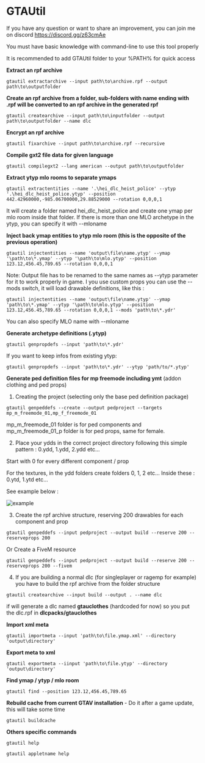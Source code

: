 # GTAUtil

If you have any question or want to share an improvement, you can join me on discord https://discord.gg/z63cmAe

You must have basic knowledge with command-line to use this tool properly

It is recommended to add GTAUtil folder to your %PATH% for quick access

**Extract an rpf archive**

```
gtautil extractarchive --input path\to\archive.rpf --output path\to\outputfolder
```



**Create an rpf archive from a folder, sub-folders with name ending with .rpf will be converted to an rpf archive in the generated rpf**

```
gtautil createarchive --input path\to\inputfolder --output path\to\outputfolder --name dlc
```



**Encrypt an rpf archive**

```
gtautil fixarchive --input path\to\archive.rpf --recursive
```



**Compile gxt2 file data for given language**

```
gtautil compilegxt2 --lang american --output path\to\outputfolder
```



**Extract ytyp mlo rooms to separate ymaps**

```
gtautil extractentities --name '.\hei_dlc_heist_police' --ytyp '.\hei_dlc_heist_police.ytyp' --position 442.42960000,-985.06700000,29.88529000 --rotation 0,0,0,1
```

It will create a folder named hei_dlc_heist_police and create one ymap per mlo room inside that folder. If there is more than one MLO archetype in the ytyp, you can specify it with --mloname



**Inject back ymap entities to ytyp mlo room (this is the opposite of the previous operation)**

```
gtautil injectentities --name 'output\file\name.ytyp' --ymap '\path\to\*.ymap' --ytyp '\path\to\mlo.ytyp' --position 123.12,456.45,789.65 --rotation 0,0,0,1
```

Note: Output file has to be renamed to the same names as --ytyp parameter for it to work properly in game. I you use custom props you can use the --mods switch, it will load drawable definitions, like this :

```
gtautil injectentities --name 'output\file\name.ytyp' --ymap 'path\to\*.ymap' --ytyp '\path\to\mlo.ytyp' --position 123.12,456.45,789.65 --rotation 0,0,0,1 --mods 'path\to\*.ydr'
```

You can also specify MLO name with --mloname



**Generate archetype definitions (.ytyp)**

```
gtautil genpropdefs --input 'path\to\*.ydr'
```

If you want to keep infos from existing ytyp:

```
gtautil genpropdefs --input 'path\to\*.ydr' --ytyp 'path/to/*.ytyp'
```


**Generate ped definition files for mp freemode including ymt** (addon clothing and ped props)

1) Creating the project (selecting only the base ped definition package)

```
gtautil genpeddefs --create --output pedproject --targets mp_m_freemode_01,mp_f_freemode_01
```

mp_m_freemode_01 folder is for ped components and mp_m_freemode_01_p folder is for ped props, same for female.



2) Place your ydds in the correct project directory following this simple pattern : 0.ydd, 1.ydd, 2.ydd etc...

Start with 0 for every different component / prop

For the textures, in the ydd folders create folders 0, 1, 2 etc... Inside these : 0.ytd, 1.ytd etc...

See example below :

![example](https://i.ibb.co/c17skKQ/mini.png)



3) Create the rpf archive structure, reserving 200 drawables for each component and prop

```
gtautil genpeddefs --input pedproject --output build --reserve 200 --reserveprops 200
```

Or Create a FiveM resource

```
gtautil genpeddefs --input pedproject --output build --reserve 200 --reserveprops 200 --fivem
```

4) If you are building a normal dlc (for singleplayer or ragemp for example) you have to build the rpf archive from the folder structure

```
gtautil createarchive --input build --output . --name dlc
```

if will generate a dlc named **gtauclothes** (hardcoded for now) so you put the dlc.rpf in **dlcpacks/gtauclothes**



**Import xml meta**

```
gtautil importmeta --input 'path\to\file.ymap.xml' --directory 'output\directory'
```



**Export meta to xml**

```
gtautil exportmeta --iinput 'path\to\file.ytyp' --directory 'output\directory'
```



**Find ymap / ytyp / mlo room**

```
gtautil find --position 123.12,456.45,789.65
```



**Rebuild cache from current GTAV installation** - Do it after a game update, this will take some time

```
gtautil buildcache
```



**Others specific commands**

```
gtautil help
```

```
gtautil appletname help
```

